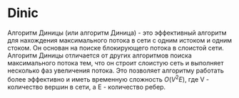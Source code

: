 # Dinic
Алгоритм Диницы (или алгоритм Диница) - это эффективный алгоритм для нахождения максимального потока в сети с одним истоком и одним стоком. Он основан на поиске блокирующего потока в слоистой сети. Алгоритм Диницы отличается от других алгоритмов поиска максимального потока тем, что он строит слоистую сеть и выполняет несколько фаз увеличения потока. Это позволяет алгоритму работать более эффективно и иметь временную сложность $O(V^2E)$, где V - количество вершин в сети, а E - количество ребер.
